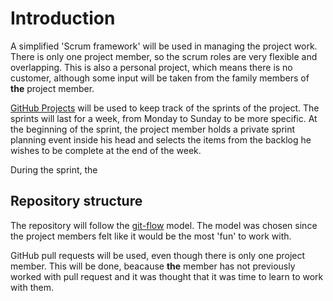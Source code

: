 # Introduction
A simplified 'Scrum framework' will be used in managing the project work. There is only one project member, so the scrum roles are very flexible and overlapping. This is also a personal project, which means there is no customer, although some input will be taken from the family members of __the__ project member.

[GitHub Projects](https://github.com/jaripeks/shoplist/projects) will be used to keep track of the sprints of the project. The sprints will last for a week, from Monday to Sunday to be more specific. At the beginning of the sprint, the project member holds a private sprint planning event inside his head and selects the items from the backlog he wishes to be complete at the end of the week.

During the sprint, the 

## Repository structure
The repository will follow the [git-flow](https://nvie.com/posts/a-successful-git-branching-model/) model. The model was chosen since the project members felt like it would be the most 'fun' to work with.

GitHub pull requests will be used, even though there is only one project member. This will be done, beacause __the__ member has not previously worked with pull request and it was thought that it was time to learn to work with them.